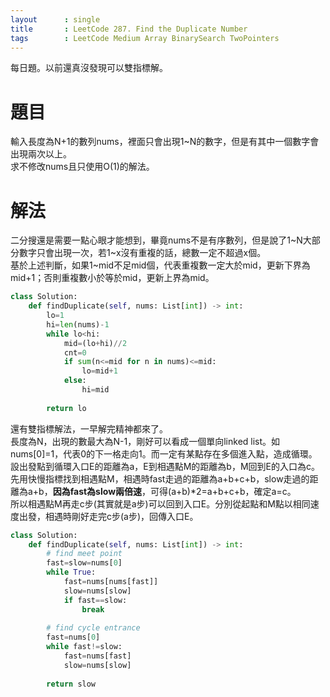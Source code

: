 ```yaml
---
layout      : single
title       : LeetCode 287. Find the Duplicate Number
tags 		: LeetCode Medium Array BinarySearch TwoPointers
---
```

每日題。以前還真沒發現可以雙指標解。

# 題目
輸入長度為N+1的數列nums，裡面只會出現1~N的數字，但是有其中一個數字會出現兩次以上。  
求不修改nums且只使用O(1)的解法。

# 解法
二分搜還是需要一點心眼才能想到，畢竟nums不是有序數列，但是說了1~N大部分數字只會出現一次，若1\~x沒有重複的話，總數一定不超過x個。  
基於上述判斷，如果1~mid不足mid個，代表重複數一定大於mid，更新下界為mid+1；否則重複數小於等於mid，更新上界為mid。

```python
class Solution:
    def findDuplicate(self, nums: List[int]) -> int:
        lo=1
        hi=len(nums)-1
        while lo<hi:
            mid=(lo+hi)//2
            cnt=0
            if sum(n<=mid for n in nums)<=mid:
                lo=mid+1
            else:
                hi=mid
                
        return lo
```

還有雙指標解法，一早解完精神都來了。  
長度為N，出現的數最大為N-1，剛好可以看成一個單向linked list。如nums[0]=1，代表0的下一格走向1。而一定有某點存在多個進入點，造成循環。  
設出發點到循環入口E的距離為a，E到相遇點M的距離為b，M回到E的入口為c。  
先用快慢指標找到相遇點M，相遇時fast走過的距離為a+b+c+b，slow走過的距離為a+b，**因為fast為slow兩倍速**，可得(a+b)*2=a+b+c+b，確定a=c。  
所以相遇點M再走c步(其實就是a步)可以回到入口E。分別從起點和M點以相同速度出發，相遇時剛好走完c步(a步)，回傳入口E。

```python
class Solution:
    def findDuplicate(self, nums: List[int]) -> int:
        # find meet point
        fast=slow=nums[0]
        while True:
            fast=nums[nums[fast]]
            slow=nums[slow]
            if fast==slow:
                break
            
        # find cycle entrance
        fast=nums[0]
        while fast!=slow:
            fast=nums[fast]
            slow=nums[slow]
                
        return slow
```